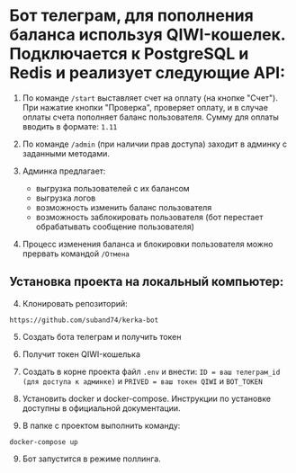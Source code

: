 # Бот телеграм, для пополнения баланса используя QIWI-кошелек. Подключается к PostgreSQL и Redis и реализует следующие API:

1. По команде `/start` выставляет счет на оплату (на кнопке "Счет"). При нажатие кнопки "Проверка", проверяет оплату, и в случае оплаты счета пополняет баланс пользователя. Сумму для оплаты вводить в формате: `1.11`

2. По команде `/admin` (при наличии прав доступа) заходит в админку с заданными методами.

3. Админка предлагает:
    - выгрузка пользователей с их балансом
    - выгрузка логов
    - возможность изменить баланс пользователя
    - возможность заблокировать пользователя (бот перестает обрабатывать сообщение пользователя)

4. Процесс изменения баланса и блокировки пользователя можно прервать командой `/Отмена`

## Установка проекта на локальный компьютер:

4. Клонировать репозиторий:

```
https://github.com/suband74/kerka-bot
```
5. Создать бота телеграм и получить токен

6. Получит токен QIWI-кошелька

7. Создать в корне проекта файл `.env` и внести: `ID = ваш телеграм_id (для доступа к админке)` и `PRIVED = ваш токен QIWI` и `BOT_TOKEN`

8. Установить docker и docker-compose. Инструкции по установке доступны в официальной документации.

8. В папке с проектом выполнить команду:

```
docker-compose up
```

9. Бот запустится в режиме поллинга.